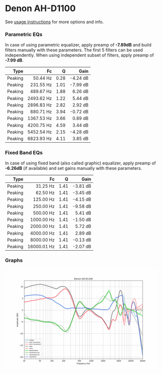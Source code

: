 # Denon AH-D1100
See [usage instructions](https://github.com/jaakkopasanen/AutoEq#usage) for more options and info.

### Parametric EQs
In case of using parametric equalizer, apply preamp of **-7.89dB** and build filters manually
with these parameters. The first 5 filters can be used independently.
When using independent subset of filters, apply preamp of **-7.99 dB**.

| Type    | Fc         |    Q | Gain     |
|--------:|-----------:|-----:|---------:|
| Peaking | 50.44 Hz   | 0.28 | -4.24 dB |
| Peaking | 231.55 Hz  | 1.01 | -7.99 dB |
| Peaking | 489.67 Hz  | 1.88 | 6.26 dB  |
| Peaking | 2493.62 Hz | 1.22 | 5.44 dB  |
| Peaking | 2896.83 Hz | 2.82 | 2.92 dB  |
| Peaking | 880.71 Hz  | 3.94 | -0.72 dB |
| Peaking | 1367.53 Hz | 3.66 | 0.89 dB  |
| Peaking | 4200.75 Hz | 4.59 | 3.44 dB  |
| Peaking | 5452.54 Hz | 2.15 | -4.28 dB |
| Peaking | 6823.93 Hz | 4.11 | 3.85 dB  |

### Fixed Band EQs
In case of using fixed band (also called graphic) equalizer, apply preamp of **-6.26dB**
(if available) and set gains manually with these parameters.

| Type    | Fc          |    Q | Gain     |
|--------:|------------:|-----:|---------:|
| Peaking | 31.25 Hz    | 1.41 | -3.81 dB |
| Peaking | 62.50 Hz    | 1.41 | -3.45 dB |
| Peaking | 125.00 Hz   | 1.41 | -4.15 dB |
| Peaking | 250.00 Hz   | 1.41 | -9.58 dB |
| Peaking | 500.00 Hz   | 1.41 | 5.41 dB  |
| Peaking | 1000.00 Hz  | 1.41 | -1.50 dB |
| Peaking | 2000.00 Hz  | 1.41 | 5.72 dB  |
| Peaking | 4000.00 Hz  | 1.41 | 2.89 dB  |
| Peaking | 8000.00 Hz  | 1.41 | -0.13 dB |
| Peaking | 16000.01 Hz | 1.41 | -2.07 dB |

### Graphs
![](./Denon%20AH-D1100.png)